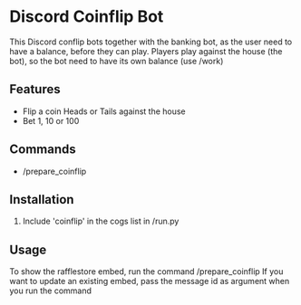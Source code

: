 # Discord Coinflip Bot

This Discord conflip bots together with the banking bot, as the user need to have a balance, before they can play.
Players play against the house (the bot), so the bot need to have its own balance (use /work)

## Features

- Flip a coin Heads or Tails against the house
- Bet 1, 10 or 100

## Commands

- /prepare_coinflip

## Installation

1. Include 'coinflip' in the cogs list in /run.py

## Usage

To show the rafflestore embed, run the command /prepare_coinflip
If you want to update an existing embed, pass the message id as argument when you run the command
